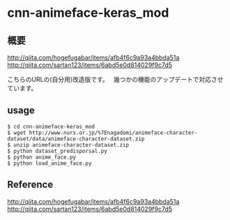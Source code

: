 # cnn-animeface-keras_mod

## 概要
http://qiita.com/hogefugabar/items/afb4f6c9a93a4bbda51a  
http://qiita.com/sartan123/items/6abd5e0d814029f9c7d5  

こちらのURLの(自分用)改造版です。   
幾つかの機能のアップデートで対応させています。  

## usage

```$ git clone https://github.com/rina1857/cnn-animeface-keras_mod
$ cd cnn-animeface-keras_mod 
$ wget http://www.nurs.or.jp/%7Enagadomi/animeface-character-dataset/data/animeface-character-dataset.zip  
$ unzip animeface-character-dataset.zip  
$ python dataset_predisporsal.py  
$ python anime_face.py  
$ python load_anime_face.py  
```

## Reference
http://qiita.com/hogefugabar/items/afb4f6c9a93a4bbda51a  
http://qiita.com/sartan123/items/6abd5e0d814029f9c7d5  
